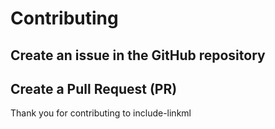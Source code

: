 # Contributing

## Create an issue in the GitHub repository

## Create a Pull Request (PR)

Thank you for contributing to include-linkml